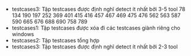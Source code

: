 - testcases3: Tập testcases được định nghĩ detect ít nhất bởi 3-5 tool
78
134
190
197
252
369
401
415
416
457
467
469
475
476
562
563
587
590
665
676
688
690
758
789
- testcases1: Tập testcases được xóa đi các testcases giành riêng cho windows
- testcases2: Tập testcases tổng hợp
- testcases3: Tập testcases được định nghĩ detect ít nhất bởi 2-3 tool